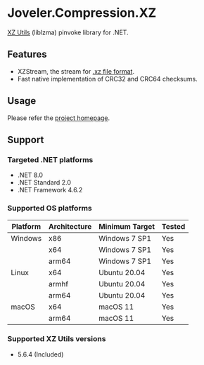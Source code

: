 # Joveler.Compression.XZ

[XZ Utils](https://tukaani.org/xz/) (liblzma) pinvoke library for .NET.

## Features

- XZStream, the stream for [.xz file format](https://tukaani.org/xz/xz-file-format.txt).
- Fast native implementation of CRC32 and CRC64 checksums.

## Usage

Please refer the [project homepage](https://github.com/ied206/Joveler.Compression/blob/master/Joveler.Compression.XZ/USAGE.md).

## Support

### Targeted .NET platforms

- .NET 8.0
- .NET Standard 2.0
- .NET Framework 4.6.2

### Supported OS platforms

| Platform | Architecture | Minimum Target | Tested |
|----------|--------------|----------------|--------|
| Windows  | x86          | Windows 7 SP1  | Yes    |
|          | x64          | Windows 7 SP1  | Yes    |
|          | arm64        | Windows 7 SP1  | Yes    |
| Linux    | x64          | Ubuntu 20.04   | Yes    |
|          | armhf        | Ubuntu 20.04   | Yes    |
|          | arm64        | Ubuntu 20.04   | Yes    |
| macOS    | x64          | macOS 11       | Yes    |
|          | arm64        | macOS 11       | Yes    |

### Supported XZ Utils versions

- 5.6.4 (Included)

